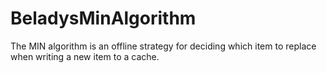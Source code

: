 # BeladysMinAlgorithm
The MIN algorithm is an offline strategy for deciding which item to replace when writing a new item to a cache.
